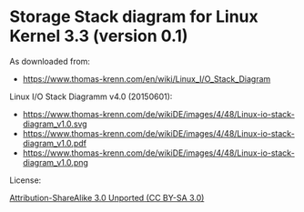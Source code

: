 # Storage Stack diagram for Linux Kernel 3.3 (version 0.1)

As downloaded from:

- <https://www.thomas-krenn.com/en/wiki/Linux_I/O_Stack_Diagram>

Linux I/O Stack Diagramm v4.0 (20150601):

- <https://www.thomas-krenn.com/de/wikiDE/images/4/48/Linux-io-stack-diagram_v1.0.svg>
- <https://www.thomas-krenn.com/de/wikiDE/images/4/48/Linux-io-stack-diagram_v1.0.pdf>
- <https://www.thomas-krenn.com/de/wikiDE/images/4/48/Linux-io-stack-diagram_v1.0.png>


License:

[Attribution-ShareAlike 3.0 Unported (CC BY-SA 3.0)](https://creativecommons.org/licenses/by-sa/3.0/)

